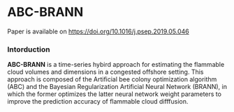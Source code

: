 ABC-BRANN
=========
Paper is available on https://doi.org/10.1016/j.psep.2019.05.046

### Intorduction

**ABC-BRANN** is a time-series hybird approach for estimating the flammable cloud volumes and dimensions in a congested offshore setting. This approach is composed of the Artificial bee colony optimization algorithm (ABC) and the Bayesian Regularization Artificial Neural Network (BRANN), in which the former optimizes the latter neural network weight parameters to improve the prediction accuracy of flammable cloud difffusion. 
